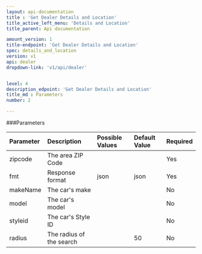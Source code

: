 ```yaml
---
layout: api-documentation
title : 'Get Dealer Details and Location'
title_active_left_menu: 'Details and Location'
title_parent: Api documentation

amount_version: 1
title-endpoint: 'Get Dealer Details and Location'
spec: details_and_location
version: v1
api: dealer
dropdown-link: 'v1/api/dealer'


level: 4
description_edpoint: 'Get Dealer Details and Location'
title_md : Parameters
number: 2

---
```



###Parameters

| Parameter  	| Description                           | Possible Values   	| Default Value | Required |
|:--------------|:--------------------------------------|:----------------------|:------------- |:-------- |
| zipcode	 	| The area ZIP Code						| 						| 		        | Yes      |
| fmt        	| Response format                       | json              	| json          | Yes      |
| makeName	 	| The car's make 						| 						| 		        | No       |
| model		 	| The car's model						| 						| 		        | No       |
| styleid	 	| The car's Style ID					| 						| 		        | No       |
| radius	 	| The radius of the search				| 						| 50	        | No       |